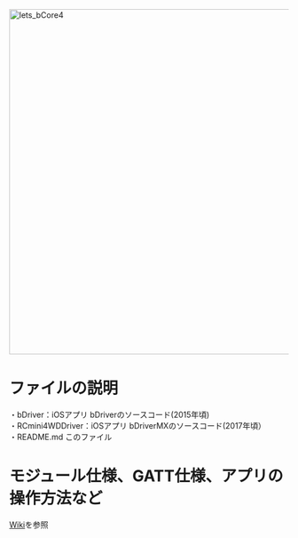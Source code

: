 <img width="621" alt="lets_bCore4" src="https://user-images.githubusercontent.com/19830611/161375607-7ceb082e-2205-4298-88f4-74e220507643.png">  
  
# ファイルの説明
・bDriver：iOSアプリ bDriverのソースコード(2015年頃)  
・RCmini4WDDriver：iOSアプリ bDriverMXのソースコード(2017年頃）  
・README.md このファイル  
  
# モジュール仕様、GATT仕様、アプリの操作方法など
[Wiki](https://github.com/ymmtynk/bCore/wiki)を参照  
